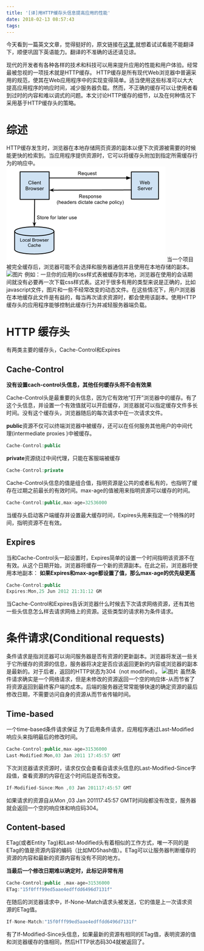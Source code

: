 ```yaml
---
title: '[译]用HTTP缓存头信息提高应用的性能'
date: 2018-02-13 08:57:43
tags:
---
```

今天看到一篇英文文章，觉得挺好的，原文链接在<a href="https://devcenter.heroku.com/articles/increasing-application-performance-with-http-cache-headers#http-cache-headers">这里</a>,就想着试试看能不能翻译下，顺便巩固下英语能力。翻译的不准确的话还请见谅。

<!--more-->
现代的开发者有各种各样的技术和科技可以用来提升应用的性能和用户体验。经常最被忽视的一项技术就是HTTP缓存。
HTTP缓存是所有现代Web浏览器中普遍采用的规范，使其在Web应用程序中的实现变得简单。适当使用这些标准可以大大提高应用程序的响应时间，减少服务器负载。然而，不正确的缓存可以让使用者看到过时的内容和难以调式的问题。本文讨论HTTP缓存的细节，以及在何种情况下采用基于HTTP缓存头的策略。

# 综述
HTTP缓存发生时，浏览器在本地存储网页资源的副本以便下次资源被需要的时候能更快的检索到。当应用程序提供资源时，它可以将缓存头附加到指定所需缓存行为的响应中。
<img src='img/yi1.jpg' alt="图片"/>
当一个项目被完全缓存后，浏览器可能不会选择和服务器通信并且使用在本地存储的副本。
<img scr="https://github.com/licongwen/licongwen.github.io/tree/master/images/yi1.jpg" alt="图片"/>
例如：一旦你的应用的css样式表被缓存到本地，浏览器在使用的会话期间就没有必要再一次下载css样式表。这对于很多有用的类型来说是正确的，比如javascript文件，图片和一些不经常改变的动态文件。在这些情况下，用户浏览器在本地缓存此文件是有益的，每当再次请求资源时，都会使用该副本。使用HTTP缓存头的应用程序能够控制此缓存行为并减轻服务器端负载。

# HTTP 缓存头
有两类主要的缓存头，Cache-Control和Expires

## Cache-Control

**没有设置cach-control头信息，其他任何缓存头将不会有效果**

Cache-Control头是最重要的头信息，因为它有效地“打开”浏览器中的缓存。有了这个头信息，并设置一个有效值就可以开启缓存，浏览器就可以指定缓存文件多长时间。没有这个缓存头，浏览器随后的每次请求中在一次请求文件。

**public**资源不仅可以终端浏览器中被缓存，还可以在任何服务其他用户的中间代理(intermediate proxies )中被缓存。
```javascript
Cache-Control:public
```
**private**资源绕过中间代理，只能在客服端被缓存
```javascript
Cache-Control:private
```
Cache-Control头信息的值是组合值，指明资源是公共的或者私有的，也指明了缓存在过期之前最长的有效时间。max-age的值被用来指明资源可以缓存的时间。
```javascript
Cache-Control:public,max-age=32536000
```
当缓存头启动客户端缓存并设置最大缓存时间，Expires头用来指定一个特殊的时间，指明资源不在有效。

## Expires

当和Cache-Control头一起设置时，Expires简单的设置一个时间指明该资源不在有效。从这个日期开始，浏览器将缓存一个新的资源副本。在此之前，浏览器将使用本地副本：
**如果Expires和max-age都设置了值，那么max-age的优先级更高**
```javascript
Cache-Control:public
Expires:Mon,25 Jun 2012 21:31:12 GM
```
当Cache-Control和Expires告诉浏览器什么时候去下次请求网络资源，还有其他一些头信息怎么样去请求网络上的资源。这些类型的请求称为条件请求。

# 条件请求(Conditional requests)

条件请求是指浏览器可以询问服务器是否有资源的更新副本。浏览器将发送一些关于它所缓存的资源的信息，服务器将决定是否应该返回更新的内容或浏览器的副本是最新的。对于后者，返回的HTTP状态为304（not modified）。
<img src="" alt="图片"/>
虽然条件请求确实是一个网络请求，但是未修改的资源返回一个空的响应体-从而节省了将资源返回到最终客户端的成本。后端的服务器还常常能够快速的确定资源的最后修改日期，不需要访问自身的资源从而节省传输时间。

## Time-based

一个time-based条件请求保证
为了启用条件请求，应用程序通过Last-Modified响应头来指明最后的修改时间。
```javascript
Cache-Control:public,max-age=31536000
Last-Modified:Mon,03 Jan 2011 17:45:57 GMT
```
下次浏览器请求资源时，请求仅仅会查看自请求头信息的Last-Modified-Since字段值，查看资源的内容在这个时间后是否有改变。
```javascript
If-Modified-Since:Mon ,03 Jan 201117:45:57 GMT
```
如果请求的资源自从Mon ,03 Jan 201117:45:57 GMT时间段都没有改变，服务器就会返回一个空的响应体和响应码304。

## Content-based
ETag(或者Entity Tag)和Last-Modified头有着相似的工作方式，唯一不同的是ETag的值是资源内容的编码（比如MD5hash值）。ETag可以让服务器判断缓存的资源的内容和最新的资源内容有没有不同的地方。

**当最后一个修改日期难以确定时，此标记非常有用**
```javascript
Cache-Control:public ,max-age=31536000
ETag:"15f0fff99ed5aae4edffdd6496d7131f"
```
在随后的浏览器请求中，If-None-Match请求头被发送，它的值是上一次请求资源的ETag值。
```javascript
If-None-Match:"15f0fff99ed5aae4edffdd6496d7131f"
```
有了If-Modified-Since头信息，如果最新的资源有相同的ETag值，表明资源的值和浏览器缓存的值相同，然后HTTP状态码304就被返回了。
